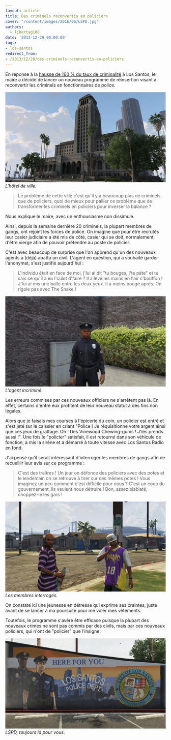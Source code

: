 ```yaml
---
layout: article
title: Des criminels reconvertis en policiers
cover: "/content/images/2016/06/LSPD.jpg"
authors:
  - libertyg100
date: '2013-12-29 00:00:00'
tags:
- los-santos
redirect_from:
- /2013/12/28/des-criminels-reconvertis-en-policiers
---
```


En réponse à la [hausse de 160 % du taux de criminalité](/2013/12/21/une-augmentation-de-160---de-la-criminalite-a-los-santos--/) à Los Santos, le maire a décidé de lancer un nouveau programme de réinsertion visant à reconvertir les criminels en fonctionnaires de police.

![L'hôtel de ville.](/content/images/2016/06/Mairie_0.jpg)
_L'hôtel de ville._

> Le problème de cette ville c'est qu'il y a beaucoup plus de criminels que de policiers, quoi de mieux pour pallier ce problème que de transformer les criminels en policiers pour inverser la balance ?

Nous explique le maire, avec un enthousiasme non dissimulé.

Ainsi, depuis la semaine dernière 20 criminels, la plupart membres de gangs, ont rejoint les forces de police. On imagine que pour être recrutés leur casier judiciaire a été mis de côté, casier qui se doit, normalement, d'être vierge afin de pouvoir prétendre au poste de policier.

C'est avec beaucoup de surprise que l'on apprend qu'un des nouveaux agents a (déjà) abattu un civil. L'agent en question, qui a souhaité garder l'anonymat, s'est justifié aujourd'hui :

> L'individu était en face de moi, j'lui ai dit "tu bouges, j'te pète" et tu sais ce qu'il a eu l'culot d'faire ? Il a levé les mains en l'air s'bouffon ! J'lui ai mis une balle entre les deux yeux. Il a moins bougé après. On rigole pas avec The Snake !

![L'agent incriminé.](/content/images/2016/06/Agent.jpg)
_L'agent incriminé._

Les erreurs commises par ces nouveaux officiers ne s'arrêtent pas là. En effet, certains d'entre eux profitent de leur nouveau statut à des fins non légales.

Alors que je faisais mes courses à l'épicerie du coin, un policier est entré et s'est jeté sur le caissier en criant "Police ! Je réquisitionne votre argent ainsi que ces jeux de grattage. Oh ! Des Vinewood Chewing-gums ! J'les prends aussi !". Une fois le "policier" satisfait, il est retourné dans son véhicule de fonction, a mis la sirène et a démarré à toute vitesse avec Los Santos Radio en fond.

J'ai pensé qu'il serait intéressant d'interroger les membres de gangs afin de recueillir leur avis sur ce programme :

> C'est des traîtres ! Un jour on défonce des policiers avec des potes et le lendemain on se retrouve à tirer sur ces mêmes potes ! Vous imaginez un peu comment c'est difficile pour nous ? C'est un coup du gouvernement, ils veulent nous détruire ! Bon, assez blablaté, choppez-le les gars !

![Les membres interrogés.](/content/images/2016/06/GANG.jpg)
_Les membres interrogés._

On constate ici une jeunesse en détresse qui exprime ses craintes, juste avant de se lancer à ma poursuite pour me voler mes vêtements.

Toutefois, le programme s'avère être efficace puisque la plupart des nouveaux crimes ne sont pas commis par des civils, mais par ces nouveaux policiers, qui n'ont de "policier" que l'insigne.

![LSPD, toujours là pour vous.](/content/images/2016/06/0_0%20%283%29_3.jpg)
_LSPD, toujours là pour vous._
